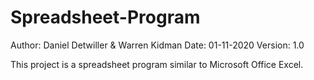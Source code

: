 # Spreadsheet-Program

Author: Daniel Detwiller & Warren Kidman
Date: 01-11-2020
Version: 1.0

This project is a spreadsheet program similar to Microsoft Office Excel.
